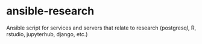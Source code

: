 # ansible-research
Ansible script for services and servers that relate to research (postgresql, R, rstudio, jupyterhub, django, etc.)
